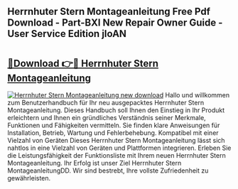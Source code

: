 ## Herrnhuter Stern Montageanleitung Free Pdf Download - Part-BXl New Repair Owner Guide - User Service Edition jIoAN

# <h2><a href="http://df859w.blite.top/?on=Herrnhuter+Stern+Montageanleitung">🔗Download 👉🔴 Herrnhuter Stern Montageanleitung</a></h2>

[![Herrnhuter Stern Montageanleitung new download](https://i.imgur.com/lujVjoI.png)](http://df859w.blite.top/?on=Herrnhuter+Stern+Montageanleitung)
Hallo und willkommen zum Benutzerhandbuch für Ihr neu ausgepacktes Herrnhuter Stern Montageanleitung. Dieses Handbuch soll Ihnen den Einstieg in Ihr Produkt erleichtern und Ihnen ein gründliches Verständnis seiner Merkmale, Funktionen und Fähigkeiten vermitteln. Sie finden klare Anweisungen für Installation, Betrieb, Wartung und Fehlerbehebung. Kompatibel mit einer Vielzahl von Geräten Dieses Herrnhuter Stern Montageanleitung lässt sich nahtlos in eine Vielzahl von Geräten und Plattformen integrieren. Erleben Sie die Leistungsfähigkeit der Funktionsliste mit Ihrem neuen Herrnhuter Stern Montageanleitung. Ihr Erfolg ist unser Ziel Herrnhuter Stern MontageanleitungDD. Wir sind bestrebt, Ihre vollste Zufriedenheit zu gewährleisten.
